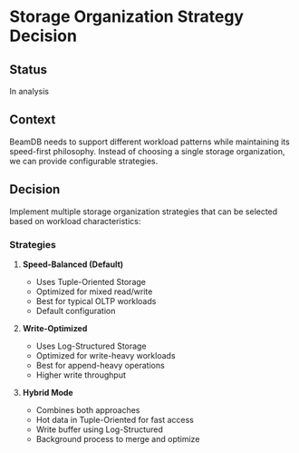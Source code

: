 # Storage Organization Strategy Decision

## Status
In analysis

## Context
BeamDB needs to support different workload patterns while maintaining its speed-first philosophy. Instead of choosing a single storage organization, we can provide configurable strategies.

## Decision
Implement multiple storage organization strategies that can be selected based on workload characteristics:

### Strategies

1. **Speed-Balanced (Default)**
   - Uses Tuple-Oriented Storage
   - Optimized for mixed read/write
   - Best for typical OLTP workloads
   - Default configuration

2. **Write-Optimized**
   - Uses Log-Structured Storage
   - Optimized for write-heavy workloads
   - Best for append-heavy operations
   - Higher write throughput

3. **Hybrid Mode**
   - Combines both approaches
   - Hot data in Tuple-Oriented for fast access
   - Write buffer using Log-Structured
   - Background process to merge and optimize

